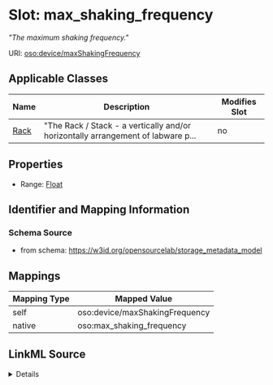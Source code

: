 

# Slot: max_shaking_frequency


_"The maximum shaking frequency."_





URI: [oso:device/maxShakingFrequency](http://w3id.org/oso/device/maxShakingFrequency)



<!-- no inheritance hierarchy -->





## Applicable Classes

| Name | Description | Modifies Slot |
| --- | --- | --- |
| [Rack](Rack.md) | "The Rack / Stack - a vertically and/or horizontally arrangement of labware p... |  no  |







## Properties

* Range: [Float](Float.md)





## Identifier and Mapping Information







### Schema Source


* from schema: https://w3id.org/opensourcelab/storage_metadata_model




## Mappings

| Mapping Type | Mapped Value |
| ---  | ---  |
| self | oso:device/maxShakingFrequency |
| native | oso:max_shaking_frequency |




## LinkML Source

<details>
```yaml
name: max_shaking_frequency
description: '"The maximum shaking frequency."'
from_schema: https://w3id.org/opensourcelab/storage_metadata_model
rank: 1000
slot_uri: oso:device/maxShakingFrequency
alias: max_shaking_frequency
domain_of:
- Rack
range: float
required: false
unit:
  ucum_code: Hz
  has_quantity_kind: OM:Frequency

```
</details>